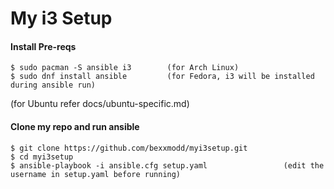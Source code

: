 # My i3 Setup

#### Install Pre-reqs
```
$ sudo pacman -S ansible i3        (for Arch Linux)
$ sudo dnf install ansible         (for Fedora, i3 will be installed during ansible run)
```
(for Ubuntu refer docs/ubuntu-specific.md)

#### Clone my repo and run ansible
```
$ git clone https://github.com/bexxmodd/myi3setup.git
$ cd myi3setup
$ ansible-playbook -i ansible.cfg setup.yaml                 (edit the username in setup.yaml before running)
```
